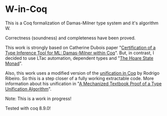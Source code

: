 # W-in-Coq
This is a Coq formalization of Damas-Milner type system and it's algorithm W.

Correctness (soundness) and completeness have been proved.

This work is strongly based on Catherine Dubois paper "[Certification of a Type Inference Tool for ML: Damas-Milner within Coq](https://link.springer.com/article/10.1023%2FA%3A1006285817788)". But, in contrast, I decided to use LTac automation, dependent types and "[The Hoare State Monad](https://link.springer.com/chapter/10.1007/978-3-642-03359-9_30)".

Also, this work uses a modified version of the [unification in Coq](https://github.com/rodrigogribeiro/unification) by Rodrigo Ribeiro. So this is a step closer of a fully working extractable code. More information about his unification in "[A Mechanized Textbook Proof of a Type Unification Algorithm](https://link.springer.com/chapter/10.1007/978-3-319-29473-5_8)".

Note: This is a work in progress!

Tested with coq 8.9.0!
